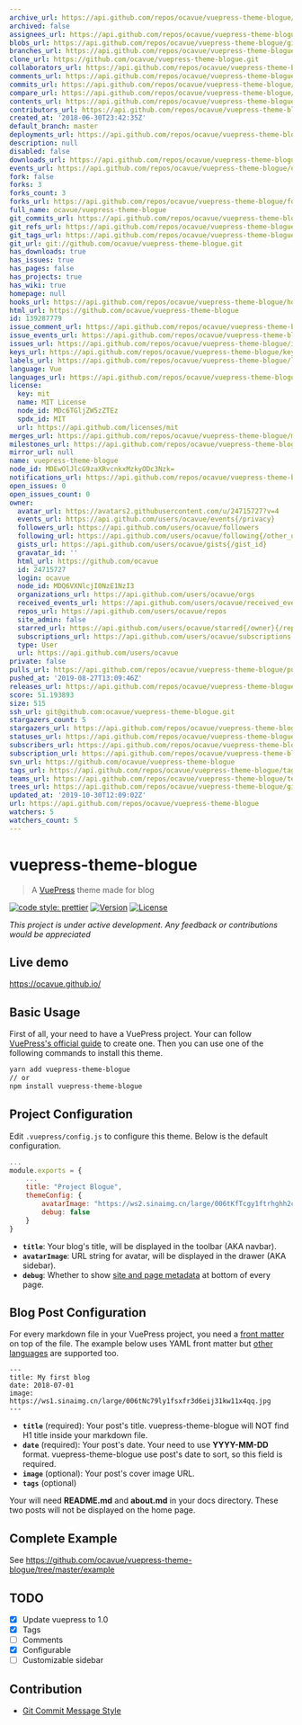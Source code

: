 ```yaml
---
archive_url: https://api.github.com/repos/ocavue/vuepress-theme-blogue/{archive_format}{/ref}
archived: false
assignees_url: https://api.github.com/repos/ocavue/vuepress-theme-blogue/assignees{/user}
blobs_url: https://api.github.com/repos/ocavue/vuepress-theme-blogue/git/blobs{/sha}
branches_url: https://api.github.com/repos/ocavue/vuepress-theme-blogue/branches{/branch}
clone_url: https://github.com/ocavue/vuepress-theme-blogue.git
collaborators_url: https://api.github.com/repos/ocavue/vuepress-theme-blogue/collaborators{/collaborator}
comments_url: https://api.github.com/repos/ocavue/vuepress-theme-blogue/comments{/number}
commits_url: https://api.github.com/repos/ocavue/vuepress-theme-blogue/commits{/sha}
compare_url: https://api.github.com/repos/ocavue/vuepress-theme-blogue/compare/{base}...{head}
contents_url: https://api.github.com/repos/ocavue/vuepress-theme-blogue/contents/{+path}
contributors_url: https://api.github.com/repos/ocavue/vuepress-theme-blogue/contributors
created_at: '2018-06-30T23:42:35Z'
default_branch: master
deployments_url: https://api.github.com/repos/ocavue/vuepress-theme-blogue/deployments
description: null
disabled: false
downloads_url: https://api.github.com/repos/ocavue/vuepress-theme-blogue/downloads
events_url: https://api.github.com/repos/ocavue/vuepress-theme-blogue/events
fork: false
forks: 3
forks_count: 3
forks_url: https://api.github.com/repos/ocavue/vuepress-theme-blogue/forks
full_name: ocavue/vuepress-theme-blogue
git_commits_url: https://api.github.com/repos/ocavue/vuepress-theme-blogue/git/commits{/sha}
git_refs_url: https://api.github.com/repos/ocavue/vuepress-theme-blogue/git/refs{/sha}
git_tags_url: https://api.github.com/repos/ocavue/vuepress-theme-blogue/git/tags{/sha}
git_url: git://github.com/ocavue/vuepress-theme-blogue.git
has_downloads: true
has_issues: true
has_pages: false
has_projects: true
has_wiki: true
homepage: null
hooks_url: https://api.github.com/repos/ocavue/vuepress-theme-blogue/hooks
html_url: https://github.com/ocavue/vuepress-theme-blogue
id: 139287779
issue_comment_url: https://api.github.com/repos/ocavue/vuepress-theme-blogue/issues/comments{/number}
issue_events_url: https://api.github.com/repos/ocavue/vuepress-theme-blogue/issues/events{/number}
issues_url: https://api.github.com/repos/ocavue/vuepress-theme-blogue/issues{/number}
keys_url: https://api.github.com/repos/ocavue/vuepress-theme-blogue/keys{/key_id}
labels_url: https://api.github.com/repos/ocavue/vuepress-theme-blogue/labels{/name}
language: Vue
languages_url: https://api.github.com/repos/ocavue/vuepress-theme-blogue/languages
license:
  key: mit
  name: MIT License
  node_id: MDc6TGljZW5zZTEz
  spdx_id: MIT
  url: https://api.github.com/licenses/mit
merges_url: https://api.github.com/repos/ocavue/vuepress-theme-blogue/merges
milestones_url: https://api.github.com/repos/ocavue/vuepress-theme-blogue/milestones{/number}
mirror_url: null
name: vuepress-theme-blogue
node_id: MDEwOlJlcG9zaXRvcnkxMzkyODc3Nzk=
notifications_url: https://api.github.com/repos/ocavue/vuepress-theme-blogue/notifications{?since,all,participating}
open_issues: 0
open_issues_count: 0
owner:
  avatar_url: https://avatars2.githubusercontent.com/u/24715727?v=4
  events_url: https://api.github.com/users/ocavue/events{/privacy}
  followers_url: https://api.github.com/users/ocavue/followers
  following_url: https://api.github.com/users/ocavue/following{/other_user}
  gists_url: https://api.github.com/users/ocavue/gists{/gist_id}
  gravatar_id: ''
  html_url: https://github.com/ocavue
  id: 24715727
  login: ocavue
  node_id: MDQ6VXNlcjI0NzE1NzI3
  organizations_url: https://api.github.com/users/ocavue/orgs
  received_events_url: https://api.github.com/users/ocavue/received_events
  repos_url: https://api.github.com/users/ocavue/repos
  site_admin: false
  starred_url: https://api.github.com/users/ocavue/starred{/owner}{/repo}
  subscriptions_url: https://api.github.com/users/ocavue/subscriptions
  type: User
  url: https://api.github.com/users/ocavue
private: false
pulls_url: https://api.github.com/repos/ocavue/vuepress-theme-blogue/pulls{/number}
pushed_at: '2019-08-27T13:09:46Z'
releases_url: https://api.github.com/repos/ocavue/vuepress-theme-blogue/releases{/id}
score: 51.193893
size: 515
ssh_url: git@github.com:ocavue/vuepress-theme-blogue.git
stargazers_count: 5
stargazers_url: https://api.github.com/repos/ocavue/vuepress-theme-blogue/stargazers
statuses_url: https://api.github.com/repos/ocavue/vuepress-theme-blogue/statuses/{sha}
subscribers_url: https://api.github.com/repos/ocavue/vuepress-theme-blogue/subscribers
subscription_url: https://api.github.com/repos/ocavue/vuepress-theme-blogue/subscription
svn_url: https://github.com/ocavue/vuepress-theme-blogue
tags_url: https://api.github.com/repos/ocavue/vuepress-theme-blogue/tags
teams_url: https://api.github.com/repos/ocavue/vuepress-theme-blogue/teams
trees_url: https://api.github.com/repos/ocavue/vuepress-theme-blogue/git/trees{/sha}
updated_at: '2019-10-30T12:09:02Z'
url: https://api.github.com/repos/ocavue/vuepress-theme-blogue
watchers: 5
watchers_count: 5
---
```


# vuepress-theme-blogue

> A [VuePress](https://vuepress.vuejs.org/) theme made for blog

[![code style: prettier](https://img.shields.io/badge/code_style-prettier-ff69b4.svg)](https://github.com/prettier/prettier)
[![Version](https://img.shields.io/npm/v/vuepress-theme-blogue.svg)](https://www.npmjs.com/package/vuepress-theme-blogue)
[![License](https://img.shields.io/npm/l/vuepress-theme-blogue.svg)](https://www.npmjs.com/package/vuepress-theme-blogue)

*This project is under active development. Any feedback or contributions would be appreciated*

## Live demo

https://ocavue.github.io/

## Basic Usage

First of all, your need to have a VuePress project. Your can follow [VuePress's official guide](https://vuepress.vuejs.org/guide/getting-started.html#inside-an-existing-project) to create one. Then you can use one of the following commands to install this theme.

```bash
yarn add vuepress-theme-blogue
// or
npm install vuepress-theme-blogue
```

## Project Configuration

Edit `.vuepress/config.js` to configure this theme. Below is the default configuration.

```js
...
module.exports = {
    ...
    title: "Project Blogue",
    themeConfig: {
        avatarImage: "https://ws2.sinaimg.cn/large/006tKfTcgy1ftrhghh2cgj3074074dfp.jpg",
        debug: false
    }
}
```

- **`title`**: Your blog's title, will be displayed in the toolbar (AKA navbar).
- **`avatarImage`**: URL string for avatar, will be displayed in the drawer (AKA sidebar).
- **`debug`**: Whether to show [site and page metadata](https://vuepress.vuejs.org/guide/custom-themes.html#site-and-page-metadata) at bottom of every page.

## Blog Post Configuration

For every markdown file in your VuePress project, you need a [front matter](https://vuepress.vuejs.org/guide/markdown.html#front-matter) on top of the file. The example below uses YAML front matter but [other languages](https://vuepress.vuejs.org/guide/markdown.html#alternative-front-matter-formats) are supported too.

```
---
title: My first blog
date: 2018-07-01
image: https://ws1.sinaimg.cn/large/006tNc79ly1fsxfr3d6eij31kw11x4qq.jpg
---
```

- **`title`** (required): Your post's title. vuepress-theme-blogue will NOT find H1 title inside your markdown file.
- **`date`** (required): Your post's date. Your need to use **YYYY-MM-DD** format. vuepress-theme-blogue use post's date to sort, so this field is required.
- **`image`** (optional): Your post's cover image URL.
- **`tags`** (optional)

Your will need **README.md** and **about.md** in your docs directory. These two posts will not be displayed on the home page.

## Complete Example

See https://github.com/ocavue/vuepress-theme-blogue/tree/master/example

## TODO

- [x] Update vuepress to 1.0
- [x] Tags
- [ ] Comments
- [x] Configurable
- [ ] Customizable sidebar

## Contribution

- [Git Commit Message Style](http://udacity.github.io/git-styleguide/)
